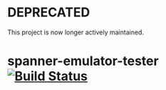 # DEPRECATED
This project is now longer actively maintained.

# spanner-emulator-tester [![Build Status](https://travis-ci.org/olavloite/spanner-emulator-tester.svg?branch=master)](https://travis-ci.org/olavloite/spanner-emulator-tester)
